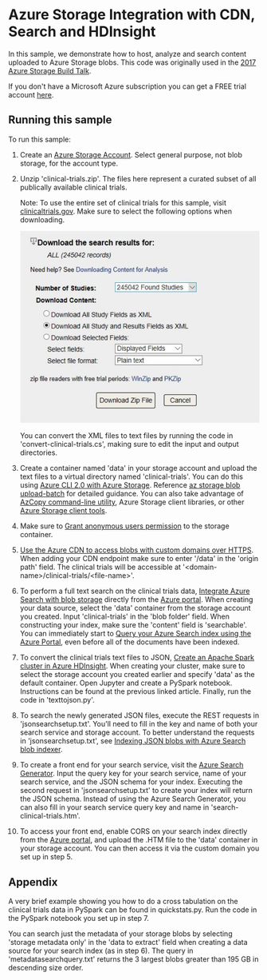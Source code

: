# Azure Storage Integration with CDN, Search and HDInsight

In this sample, we demonstrate how to host, analyze and search content uploaded to Azure Storage blobs. This code was originally used in the [2017 Azure Storage Build Talk](https://channel9.msdn.com/Events/Build/2017/B8008).

If you don't have a Microsoft Azure subscription you can get a FREE trial account [here](https://azure.microsoft.com/free/?WT.mc_id=A7833027B).

## Running this sample

To run this sample:

1. Create an [Azure Storage Account](https://docs.microsoft.com/azure/storage/storage-create-storage-account). Select general purpose, not blob storage, for the account type.

2. Unzip 'clinical-trials.zip'. The files here represent a curated subset of all publically available clinical trials.

    Note: To use the entire set of clinical trials for this sample, visit [clinicaltrials.gov](https://clinicaltrials.gov/ct2/results). Make sure to select the following options when downloading.

    ![](./media/download-trials.jpg)

    You can convert the XML files to text files by running the code in 'convert-clinical-trials.cs', making sure to edit the input and output directories.

3. Create a container named 'data' in your storage account and upload the text files to a virtual directory named 'clinical-trials'. You can do this using [Azure CLI 2.0 with Azure Storage](https://docs.microsoft.com/azure/storage/storage-azure-cli#create-and-manage-blobs). Reference [az storage blob upload-batch](https://docs.microsoft.com/cli/azure/storage/blob#upload-batch) for detailed guidance. You can also take advantage of [AzCopy command-line utility](https://docs.microsoft.com/azure/storage/storage-use-azcopy), Azure Storage client libraries, or other [Azure Storage client tools](https://docs.microsoft.com/azure/storage/storage-explorers).

4. Make sure to [Grant anonymous users permission](https://docs.microsoft.com/azure/storage/storage-manage-access-to-resources#grant-anonymous-users-permissions-to-containers-and-blobs) to the storage container.

5. [Use the Azure CDN to access blobs with custom domains over HTTPS](https://docs.microsoft.com/en-us/azure/storage/storage-https-custom-domain-cdn). When adding your CDN endpoint make sure to enter '/data' in the 'origin path' field. The clinical trials will be accessible at '&lt;domain-name&gt;/clinical-trials/&lt;file-name&gt;'.

6. To perform a full text search on the clinical trials data, [Integrate Azure Search with blob storage](https://docs.microsoft.com/en-us/azure/search/search-blob-storage-integration) directly from the [Azure portal](https://portal.azure.com/). When creating your data source, select the 'data' container from the storage account you created. Input 'clinical-trials' in the 'blob folder' field. When constructing your index, make sure the 'content' field is 'searchable'. You can immediately start to [Query your Azure Search index using the Azure Portal](https://docs.microsoft.com/azure/search/search-explorer), even before all of the documents have been indexed.

7. To convert the clinical trials text files to JSON, [Create an Apache Spark cluster in Azure HDInsight](https://docs.microsoft.com/azure/hdinsight/hdinsight-apache-spark-jupyter-spark-sql). When creating your cluster, make sure to select the storage account you created earlier and specify 'data' as the default container. Open Jupyter and create a PySpark notebook. Instructions can be found at the previous linked article. Finally, run the code in 'texttojson.py'.

8. To search the newly generated JSON files, execute the REST requests in 'jsonsearchsetup.txt'. You'll need to fill in the key and name of both your search service and storage account. To better understand the requests in 'jsonsearchsetup.txt', see [Indexing JSON blobs with Azure Search blob indexer](https://docs.microsoft.com/en-us/azure/search/search-howto-index-json-blobs).

9. To create a front end for your search service, visit the [Azure Search Generator](http://azsearchstore.azurewebsites.net/azsearchgenerator/index.html). Input the query key for your search service, name of your search service, and the JSON schema for your index. Executing the second request in 'jsonsearchsetup.txt' to create your index will return the JSON schema. Instead of using the Azure Search Generator, you can also fill in your search service query key and name in 'search-clinical-trials.htm'.

10. To access your front end, enable CORS on your search index directly from the [Azure portal](https://portal.azure.com/), and upload the .HTM file to the 'data' container in your storage account. You can then access it via the custom domain you set up in step 5.

## Appendix

A very brief example showing you how to do a cross tabulation on the clinical trials data in PySpark can be found in quickstats.py. Run the code in the PySpark notebook you set up in step 7.

You can search just the metadata of your storage blobs by selecting 'storage metadata only' in the 'data to extract' field when creating a data source for your search index (as in step 6). The query in 'metadatasearchquery.txt' returns the 3 largest blobs greater than 195 GB in descending size order.
